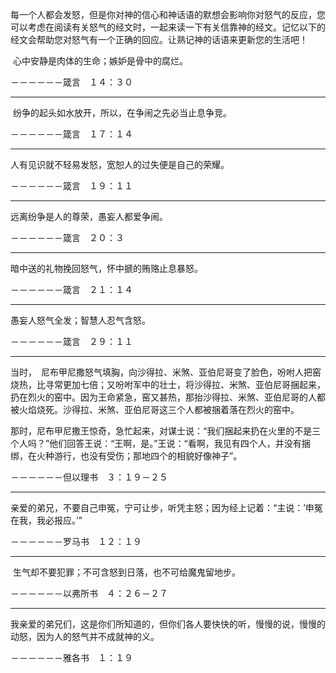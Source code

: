 每一个人都会发怒，但是你对神的信心和神话语的默想会影响你对怒气的反应，您可以考虑在阅读有关怒气的经文时，一起来读一下有关信靠神的经文。记忆以下的经文会帮助您对怒气有一个正确的回应。让熟记神的话语来更新您的生活吧！



​     心中安静是肉体的生命；嫉妒是骨中的腐烂。

－－－－－－箴言　１４：３０



------



​     纷争的起头如水放开，所以，在争闹之先必当止息争竞。

－－－－－－箴言　１７：１４



------

人有见识就不轻易发怒，宽恕人的过失便是自己的荣耀。

－－－－－－箴言　１９：１１



------

远离纷争是人的尊荣，愚妄人都爱争闹。

－－－－－－箴言　２０：３



------

暗中送的礼物挽回怒气，怀中搋的贿赂止息暴怒。

－－－－－－箴言　２１：１４



------

愚妄人怒气全发；智慧人忍气含怒。

－－－－－－箴言　２９：１１



------

​     当时，　尼布甲尼撒怒气填胸，向沙得拉、米煞、亚伯尼哥变了脸色，吩咐人把窑烧热，比寻常更加七倍；又吩咐军中的壮士，将沙得拉、米煞、亚伯尼哥捆起来，扔在烈火的窑中。因为王命紧急，窑又甚热，那抬沙得拉、米煞、亚伯尼哥的人都被火焰烧死。沙得拉、米煞、亚伯尼哥这三个人都被捆着落在烈火的窑中。

​     那时，尼布甲尼撒王惊奇，急忙起来，对谋士说：“我们捆起来扔在火里的不是三个人吗？”他们回答王说：“王啊，是。”王说：“看啊，我见有四个人，并没有捆绑，在火种游行，也没有受伤；那地四个的相貌好像神子”。

－－－－－－但以理书　３：１９－２５



------

​     亲爱的弟兄，不要自己申冤，宁可让步，听凭主怒；因为经上记着：“主说：’申冤在我，我必报应。’”

－－－－－－罗马书　１２：１９



------

​     生气却不要犯罪；不可含怒到日落，也不可给魔鬼留地步。

－－－－－－以弗所书　４：２６－２７



------

​     我亲爱的弟兄们，这是你们所知道的，但你们各人要快快的听，慢慢的说，慢慢的动怒，因为人的怒气并不成就神的义。

－－－－－－雅各书　１：１９
